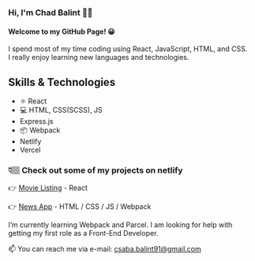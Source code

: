 ### Hi, I'm Chad Balint 🙋‍♂️

#### Welcome to my GitHub Page! 😀


I spend most of my time coding using React, JavaScript, HTML, and CSS. <br />
I really enjoy learning new languages and technologies.


## Skills & Technologies
* ⚛ React
* 💻 HTML, CSS(SCSS), JS
* Express.js
* 📦 Webpack
* Netlify
* Vercel




### 👇🏼 Check out some of my projects on netlify

👉 [Movie Listing](https://movies-in-theatres-now.netlify.app) - React 

👉 [News App](https://csabas-news-app.netlify.app)	- HTML / CSS / JS / Webpack	


I’m currently learning Webpack and Parcel.
I am looking for help with getting my first role as a Front-End Developer.

📫 You can reach me via e-mail: csaba.balint91@gmail.com

